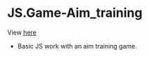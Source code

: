 # JS.Game-Aim_training
View [here](https://margaritadaynitcyna.github.io/JS.Game-Aim_training/)

- Basic JS work with an aim training game.
